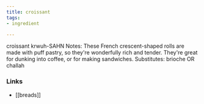 ```yaml
---
title: croissant
tags:
- ingredient

---
```

croissant krwuh-SAHN Notes: These French crescent-shaped rolls are made with puff pastry, so they're wonderfully rich and tender. They're great for dunking into coffee, or for making sandwiches. Substitutes: brioche OR challah

### Links

* [[breads]]
